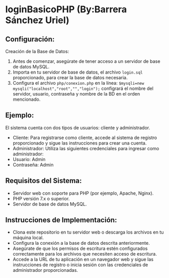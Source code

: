 # loginBasicoPHP (By:Barrera Sánchez Uriel)

## Configuración:


Creación de la Base de Datos:


1. Antes de comenzar, asegúrate de tener acceso a un servidor de base de datos MySQL.
2. Importa en tu servidor de base de datos, el archivo `login.sql` proporcionado, para crear la base de datos necesaria.
3. Configura el archivo `php/conexion.php` en la línea: ```$mysqli=new mysqli("localhost","root","","login");``` configrará el nombre del servidor, usuario, contraseña y nombre de la BD en el orden mencionado.

## Ejemplo:

El sistema cuenta con dos tipos de usuarios: cliente y administrador.


- Cliente:
Para registrarse como cliente, accede al sistema de registro proporcionado y sigue las instrucciones para crear una cuenta.
- Administrador:
Utiliza las siguientes credenciales para ingresar como administrador:
 - Usuario: Admin
 - Contraseña: Admin


## Requisitos del Sistema:


- Servidor web con soporte para PHP (por ejemplo, Apache, Nginx).
- PHP versión 7.x o superior.
- Servidor de base de datos MySQL.


## Instrucciones de Implementación:


- Clona este repositorio en tu servidor web o descarga los archivos en tu máquina local.
- Configura la conexión a la base de datos descrita anteriormente.
- Asegúrate de que los permisos de escritura estén configurados correctamente para los archivos que necesiten acceso de escritura.
- Accede a la URL de tu aplicación en un navegador web y sigue las instrucciones de registro o inicia sesión con las credenciales de administrador proporcionadas.
